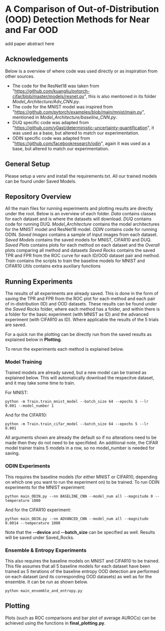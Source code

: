 # A Comparison of Out-of-Distribution (OOD) Detection Methods for Near and Far OOD

add paper abstract here

## Acknowledgements
Below is a overview of where code was used directly or as inspiration from other sources.
- The code for the ResNet18 was taken from "https://github.com/kuangliu/pytorch-cifar/blob/master/models/resnet.py", this is also mentioned in its folder *Model_Architecture/Adv_CNN.py*.
- The code for the MNIST model was inspired from "https://github.com/pytorch/examples/blob/main/mnist/main.py", mentioned in *Model_Architecture/baseline_CNN.py*.
- DUQ specific code was adapted from "https://github.com/y0ast/deterministic-uncertainty-quantification", it was used as a base, but altered to match our experimentation.
- ODIN specific code was adapted from "https://github.com/facebookresearch/odin", again it was used as a base, but altered to match our experimentation.

## General Setup
Please setup a venv and install the requirements.txt.
All our trained models can be found under Saved Models.

## Repository Overview
All the main files for running experiments and plotting results are directly under the root. Below is an overview of each folder.
*Data* contains classes for each dataset and is where the datasets will download. 
*DUQ* contains code for running DUQ.
*Model_Architecture* contains the model architectures for the MNIST model and ResNet18 model.
*ODIN* contains code for running ODIN.
*Saved Images* contains a sample of input images from each dataset.
*Saved Models* contains the saved models for MNIST, CIFAR10 and DUQ.
*Saved Plots* contains plots for each method on each dataset and the *Overall* plots comparing all method and datasets
*Saved Rocks* contains the saved TPR and FPR from the ROC curve for each ID/OOD dataset pair and method.
*Train* contains the scripts to train the baseline models for MNIST and CIFAR10
*Utils* contains extra auxiliary functions

## Running Experiments
The results of all experiments are already saved. This is done in the form of saving the TPR and FPR from the ROC plot for each method and each pair of in-distribution (ID) and OOD datasets. These results can be found under the *Saved Rocks* folder, where each method has a folder, and within there is a folder for the basic experiment (with MNIST as ID) and the advanced experiment (with CIFAR10 as ID). Where applicable the results of the 5 trials are saved.

For a quick run the plotting can be directly run from the saved results as explained below in **Plotting**.

To rerun the experiments each method is explained below.

### Model Training
Trained models are already saved, but a new model can be trained as explained below. This will automatically download the respecitve dataset, and it may take some time to train.

For MNIST:
```
python -m Train.train_mnist_model --batch_size 64 --epochs 5 --lr 0.001 --model_number 1
```
And for the CIFAR10:
```
python -m Train.train_cifar_model --batch_size 64 --epochs 5 --lr 0.001
```

All arguments shown are already the default so if no alterations need to be made then they do not need to be specifided. An additional note, the CIFAR model trainer trains 5 models in a row, so no model_number is needed for saving.

### ODIN Experiments
This requires the baseline models (for either MNIST or CIFAR10, depending on which one you want to run the experiment on) to be trained. To run ODIN experiments 
for the MNIST experiment:

```
python main_ODIN.py --nn BASELINE_CNN --model_num all --magnitude 0 --temperature 1000
```
And for the CIFAR10 experiment:
```
python main_ODIN.py --nn ADVANCED_CNN --model_num all --magnitude 0.0014 --temperature 1000
```

Note that the **--device** and **--batch_size** can be specified as well. Results will be saved under Saved_Rocks.

### Ensemble & Entropy Experiments
This also requires the baseline models on MNIST and CIFAR10 to be trained. This file assumes that all 5 baseline models for each dataset have been trained as 5 iterations of the baseline entropy OOD detection are performed on each dataset (and its corresponding OOD datasets) as well as for the ensemble. It can be run as shown below.

```
python main_ensemble_and_entropy.py
```

## Plotting
Plots (such as ROC comparisons and bar plot of average AUROCs) can be achieved using the functions in **final_plotting.py**.